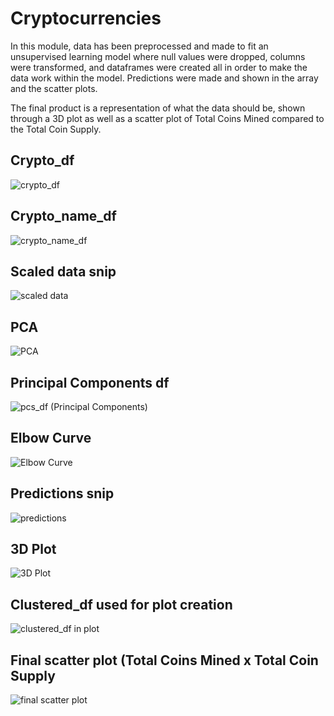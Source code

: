 # Cryptocurrencies

In this module, data has been preprocessed and made to fit an unsupervised learning model where null values were dropped, columns were 
transformed, and dataframes were created all in order to make the data work within the model. Predictions were made and shown in the 
array and the scatter plots.

The final product is a representation of what the data should be, shown through a 3D plot as well as a scatter plot of Total Coins Mined 
compared to the Total Coin Supply.

## Crypto_df
![crypto_df](https://user-images.githubusercontent.com/85216568/137649918-4e53be44-7652-4ac2-b4a2-d654e957c6e6.PNG)

## Crypto_name_df
![crypto_name_df](https://user-images.githubusercontent.com/85216568/137649947-5624aea7-64b4-4026-bbae-19a862dfb9bb.PNG)

## Scaled data snip
![scaled data](https://user-images.githubusercontent.com/85216568/137649975-8e8d2b80-9556-4bf6-9c54-df9ad07842c8.PNG)

## PCA
![PCA](https://user-images.githubusercontent.com/85216568/137650006-678cdfc5-70e4-4a7d-bfeb-dd7008365c29.PNG)

## Principal Components df
![pcs_df (Principal Components)](https://user-images.githubusercontent.com/85216568/137650018-aa61aab2-5662-405d-a140-0581123a0e53.PNG)

## Elbow Curve
![Elbow Curve](https://user-images.githubusercontent.com/85216568/137650040-54a96c56-67af-46b9-b6bf-8622610e60b1.PNG)

## Predictions snip
![predictions](https://user-images.githubusercontent.com/85216568/137650050-e6ad2151-043b-41ed-90ac-b70bc3ebd37d.PNG)

## 3D Plot
![3D Plot](https://user-images.githubusercontent.com/85216568/137650068-1acd03b8-cb3f-454d-8267-a47335ddaf3c.PNG)

## Clustered_df used for plot creation
![clustered_df in plot](https://user-images.githubusercontent.com/85216568/137650095-c97b873b-9585-4a8d-8c85-96d123fd46d2.PNG)

## Final scatter plot (Total Coins Mined x Total Coin Supply
![final scatter plot](https://user-images.githubusercontent.com/85216568/137650119-256378db-8d65-4849-958e-a0cebac7c12d.PNG)
